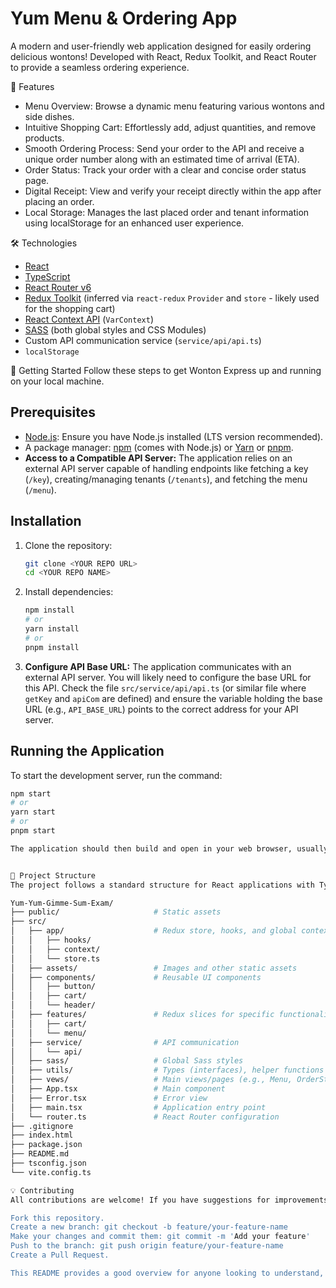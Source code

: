 # Yum Menu & Ordering App

A modern and user-friendly web application designed for easily ordering delicious wontons! Developed with React, Redux Toolkit, and React Router to provide a seamless ordering experience.

🌟 Features

* Menu Overview: Browse a dynamic menu featuring various wontons and side dishes.
* Intuitive Shopping Cart: Effortlessly add, adjust quantities, and remove products.
* Smooth Ordering Process: Send your order to the API and receive a unique order number along with an estimated time of arrival (ETA).
* Order Status: Track your order with a clear and concise order status page.
* Digital Receipt: View and verify your receipt directly within the app after placing an order.
* Local Storage: Manages the last placed order and tenant information using localStorage for an enhanced user experience.

🛠️ Technologies

* [React](https://reactjs.org/)
* [TypeScript](https://www.typescriptlang.org/)
* [React Router v6](https://reactrouter.com/)
* [Redux Toolkit](https://redux-toolkit.js.org/) (inferred via `react-redux` `Provider` and `store` - likely used for the shopping cart)
* [React Context API](https://reactjs.org/docs/context.html) (`VarContext`)
* [SASS](https://sass-lang.com/) (both global styles and CSS Modules)
* Custom API communication service (`service/api/api.ts`)
* `localStorage`
  
🚀 Getting Started
Follow these steps to get Wonton Express up and running on your local machine.

## Prerequisites

* [Node.js](https://nodejs.org/): Ensure you have Node.js installed (LTS version recommended).
* A package manager: [npm](https://www.npmjs.com/) (comes with Node.js) or [Yarn](https://yarnpkg.com/) or [pnpm](https://pnpm.io/).
* **Access to a Compatible API Server:** The application relies on an external API server capable of handling endpoints like fetching a key (`/key`), creating/managing tenants (`/tenants`), and fetching the menu (`/menu`).

## Installation

1. Clone the repository:
  
    ```bash
    git clone <YOUR REPO URL>
    cd <YOUR REPO NAME>
    ```

2. Install dependencies:
  
    ```bash
    npm install
    # or
    yarn install
    # or
    pnpm install
    ```

3. **Configure API Base URL:**
    The application communicates with an external API server. You will likely need to configure the base URL for this API. Check the file `src/service/api/api.ts` (or similar file where `getKey` and `apiCom` are defined) and ensure the variable holding the base URL (e.g., `API_BASE_URL`) points to the correct address for your API server.

## Running the Application

To start the development server, run the command:

```bash
npm start
# or
yarn start
# or
pnpm start

The application should then build and open in your web browser, usually at http://localhost:3000.


📂 Project Structure
The project follows a standard structure for React applications with TypeScript:

Yum-Yum-Gimme-Sum-Exam/
├── public/                     # Static assets
├── src/
│   ├── app/                    # Redux store, hooks, and global context
│   │   ├── hooks/
│   │   ├── context/
│   │   └── store.ts
│   ├── assets/                 # Images and other static assets
│   ├── components/             # Reusable UI components
│   │   ├── button/
│   │   ├── cart/
│   │   └── header/
│   ├── features/               # Redux slices for specific functionality (e.g., cart, menu)
│   │   ├── cart/
│   │   └── menu/
│   ├── service/                # API communication
│   │   └── api/
│   ├── sass/                   # Global Sass styles
│   ├── utils/                  # Types (interfaces), helper functions
│   ├── vews/                   # Main views/pages (e.g., Menu, OrderStatus, Receipt)
│   ├── App.tsx                 # Main component
│   ├── Error.tsx               # Error view
│   ├── main.tsx                # Application entry point
│   └── router.ts               # React Router configuration
├── .gitignore
├── index.html
├── package.json
├── README.md
├── tsconfig.json
└── vite.config.ts

💡 Contributing
All contributions are welcome! If you have suggestions for improvements, find bugs, or want to add new features, don't hesitate to open an issue or submit a pull request.

Fork this repository.
Create a new branch: git checkout -b feature/your-feature-name
Make your changes and commit them: git commit -m 'Add your feature'
Push to the branch: git push origin feature/your-feature-name
Create a Pull Request.

This README provides a good overview for anyone looking to understand, install, or contribute to your project. Good luck!
